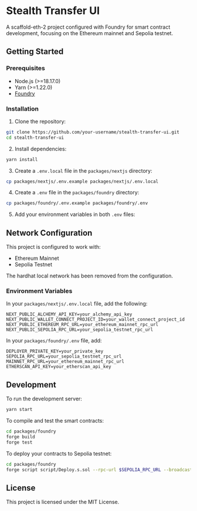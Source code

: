 # Stealth Transfer UI

A scaffold-eth-2 project configured with Foundry for smart contract development, focusing on the Ethereum mainnet and Sepolia testnet.

## Getting Started

### Prerequisites

- Node.js (>=18.17.0)
- Yarn (>=1.22.0)
- [Foundry](https://getfoundry.sh/)

### Installation

1. Clone the repository:

```bash
git clone https://github.com/your-username/stealth-transfer-ui.git
cd stealth-transfer-ui
```

2. Install dependencies:

```bash
yarn install
```

3. Create a `.env.local` file in the `packages/nextjs` directory:

```bash
cp packages/nextjs/.env.example packages/nextjs/.env.local
```

4. Create a `.env` file in the `packages/foundry` directory:

```bash
cp packages/foundry/.env.example packages/foundry/.env
```

5. Add your environment variables in both `.env` files:

## Network Configuration

This project is configured to work with:

- Ethereum Mainnet
- Sepolia Testnet

The hardhat local network has been removed from the configuration. 

### Environment Variables

In your `packages/nextjs/.env.local` file, add the following:

```
NEXT_PUBLIC_ALCHEMY_API_KEY=your_alchemy_api_key
NEXT_PUBLIC_WALLET_CONNECT_PROJECT_ID=your_wallet_connect_project_id
NEXT_PUBLIC_ETHEREUM_RPC_URL=your_ethereum_mainnet_rpc_url
NEXT_PUBLIC_SEPOLIA_RPC_URL=your_sepolia_testnet_rpc_url
```

In your `packages/foundry/.env` file, add:

```
DEPLOYER_PRIVATE_KEY=your_private_key
SEPOLIA_RPC_URL=your_sepolia_testnet_rpc_url
MAINNET_RPC_URL=your_ethereum_mainnet_rpc_url
ETHERSCAN_API_KEY=your_etherscan_api_key
```

## Development

To run the development server:

```bash
yarn start
```

To compile and test the smart contracts:

```bash
cd packages/foundry
forge build
forge test
```

To deploy your contracts to Sepolia testnet:

```bash
cd packages/foundry
forge script script/Deploy.s.sol --rpc-url $SEPOLIA_RPC_URL --broadcast --verify -vvvv
```

## License

This project is licensed under the MIT License.